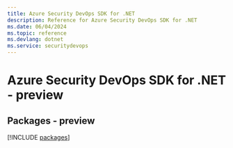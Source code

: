 ```yaml
---
title: Azure Security DevOps SDK for .NET
description: Reference for Azure Security DevOps SDK for .NET
ms.date: 06/04/2024
ms.topic: reference
ms.devlang: dotnet
ms.service: securitydevops
---
```

# Azure Security DevOps SDK for .NET - preview
## Packages - preview
[!INCLUDE [packages](security-devops-index.md)]